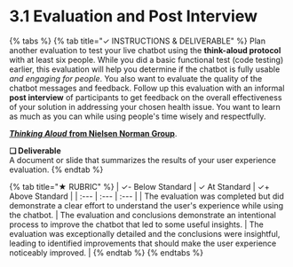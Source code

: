 # 3.1 Evaluation and Post Interview

{% tabs %}
{% tab title="✓  INSTRUCTIONS & DELIVERABLE" %}
Plan another evaluation to test your live chatbot using the **think-aloud protocol** with at least six people. While you did a basic functional test \(code testing\) earlier, this evaluation will help you determine if the chatbot is fully usable _and engaging for people_. You also want to evaluate the quality of the chatbot messages and feedback. Follow up this evaluation with an informal **post interview** of participants to get feedback on the overall effectiveness of your solution in addressing your chosen health issue. You want to learn as much as you can while using people's time wisely and respectfully.

[_**Thinking Aloud**_ **from Nielsen Norman Group**](https://www.nngroup.com/articles/thinking-aloud-the-1-usability-tool/).

**❏ Deliverable**  
A document or slide that summarizes the results of your user experience evaluation.
{% endtab %}

{% tab title="★  RUBRIC" %}
| ✓-  Below Standard | ✓  At Standard | ✓+  Above Standard |
| :--- | :--- | :--- |
| The evaluation was completed but did demonstrate a clear effort to understand the user's experience while using the chatbot. | The evaluation and conclusions demonstrate an intentional process to improve the chatbot that led to some useful insights. | The evaluation was exceptionally detailed and the conclusions were insightful, leading to identified improvements that should make the user experience noticeably improved. |
{% endtab %}
{% endtabs %}

